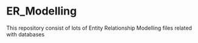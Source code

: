 # ER_Modelling

This repository consist of  lots of Entity Relationship Modelling files related with databases 
